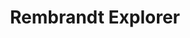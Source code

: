 ---
title: "Rembrandt Explorer"
img: "imgs/gifs/rembrandt_explorer.gif"
description: "This application showcases the power of Watson NLU and Discovery through the assessment of textual material relating to Rembrandt. Intended primarily as a tool for researcher use, the goal was to highlight the most important entities, concepts, and keywords from within the text, and to provide a mechanism through which rich natural language queries could be entered. Ultimately, the demo could be easily interchanged with separate data sources, providing a knowledge repository of sorts for any domain."
github_url: "https://github.com/DylanSpicker/rembrandt-explorer"
app_url: "https://rembrandtexplorer.mybluemix.net/"
---